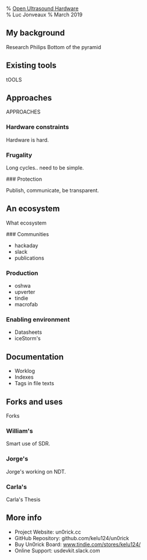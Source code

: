 % [Open Ultrasound Hardware](http://kelu124.github.io/echomods/ppt_openconf)	
% Luc Jonveaux 
% March 2019


## My background

Research
Philips
Bottom of the pyramid 

## Existing tools

tOOLS

## Approaches

APPROACHES

### Hardware constraints

Hardware is hard.

### Frugality

Long cycles.. need to be simple.

### Protection

Publish, communicate, be transparent.

## An ecosystem

What ecosystem 

### Communities

* hackaday
* slack
* publications

### Production

* oshwa
* upverter
* tindie
* macrofab

### Enabling environment

* Datasheets
* iceStorm's

## Documentation

* Worklog
* Indexes
* Tags in file texts

## Forks and uses

Forks

### William's

Smart use of SDR.

### Jorge's

Jorge's working on NDT.

### Carla's

Carla's Thesis

## More info

* Project Website: un0rick.cc
* GitHub Repository: github.com/kelu124/un0rick
* Buy Un0rick Board: www.tindie.com/stores/kelu124/
* Online Support: usdevkit.slack.com


